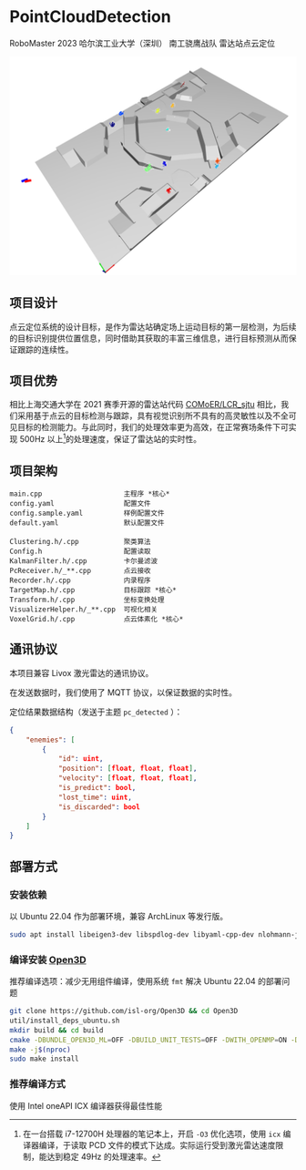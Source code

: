# PointCloudDetection

RoboMaster 2023 哈尔滨工业大学（深圳） 南工骁鹰战队 雷达站点云定位

![演示效果](./doc/demo.png)

## 项目设计

点云定位系统的设计目标，是作为雷达站确定场上运动目标的第一层检测，为后续的目标识别提供位置信息，同时借助其获取的丰富三维信息，进行目标预测从而保证跟踪的连续性。

## 项目优势

相比上海交通大学在 2021 赛季开源的雷达站代码 [COMoER/LCR_sjtu](https://github.com/COMoER/LCR_sjtu) 相比，我们采用基于点云的目标检测与跟踪，具有视觉识别所不具有的高灵敏性以及不全可见目标的检测能力。与此同时，我们的处理效率更为高效，在正常赛场条件下可实现 500Hz 以上[^1]的处理速度，保证了雷达站的实时性。

## 项目架构

```
main.cpp                    主程序 *核心*
config.yaml                 配置文件
config.sample.yaml          样例配置文件
default.yaml                默认配置文件

Clustering.h/.cpp           聚类算法
Config.h                    配置读取
KalmanFilter.h/.cpp         卡尔曼滤波
PcReceiver.h/_**.cpp        点云接收
Recorder.h/.cpp             内录程序
TargetMap.h/.cpp            目标跟踪 *核心*
Transform.h/.cpp            坐标变换处理
VisualizerHelper.h/_**.cpp  可视化相关
VoxelGrid.h/.cpp            点云体素化 *核心*
```

## 通讯协议

本项目兼容 Livox 激光雷达的通讯协议。

在发送数据时，我们使用了 MQTT 协议，以保证数据的实时性。

定位结果数据结构（发送于主题 `pc_detected` ）：

```json
{
    "enemies": [
        {
            "id": uint,
            "position": [float, float, float],
            "velocity": [float, float, float],
            "is_predict": bool,
            "lost_time": uint,
            "is_discarded": bool
        }
    ]
}
```

## 部署方式

### 安装依赖

以 Ubuntu 22.04 作为部署环境，兼容 ArchLinux 等发行版。

```bash
sudo apt install libeigen3-dev libspdlog-dev libyaml-cpp-dev nlohmann-json3-dev libboost-dev libtbb-dev libpaho-mqttpp-dev
```

### 编译安装 [Open3D](https://github.com/isl-org/Open3D)

推荐编译选项：减少无用组件编译，使用系统 `fmt` 解决 Ubuntu 22.04 的部署问题

```bash
git clone https://github.com/isl-org/Open3D && cd Open3D
util/install_deps_ubuntu.sh
mkdir build && cd build
cmake -DBUNDLE_OPEN3D_ML=OFF -DBUILD_UNIT_TESTS=OFF -DWITH_OPENMP=ON -DBUILD_PYTHON_MODULE=OFF -DBUILD_EXAMPLES=OFF -DUSE_SYSTEM_FMT=ON -DGLIBCXX_USE_CXX11_ABI=1 ..
make -j$(nproc)
sudo make install
```

### 推荐编译方式

使用 Intel oneAPI ICX 编译器获得最佳性能

[^1]: 在一台搭载 i7-12700H 处理器的笔记本上，开启 `-O3` 优化选项，使用 `icx` 编译器编译，于读取 PCD 文件的模式下达成。实际运行受到激光雷达速度限制，能达到稳定 49Hz 的处理速率。
